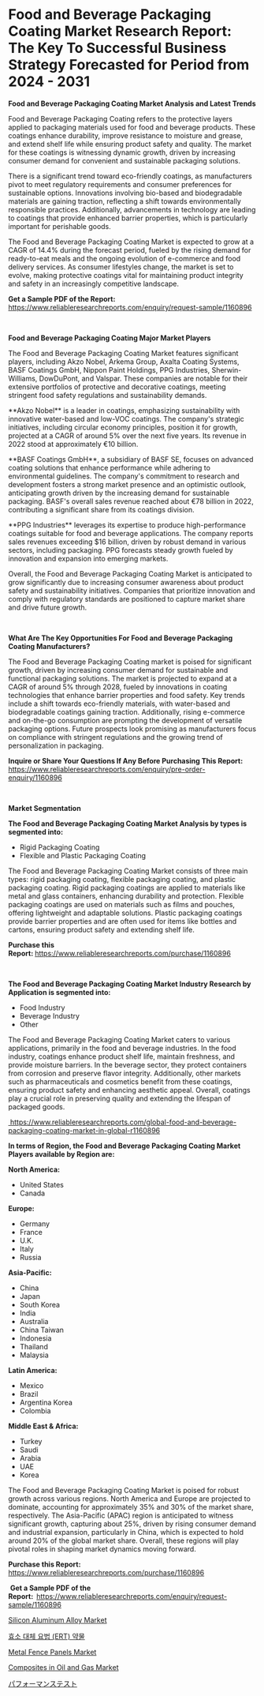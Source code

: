 <p><h1>Food and Beverage Packaging Coating Market Research Report: The Key To Successful Business Strategy Forecasted for Period from 2024 - 2031</h1></p><p><strong>Food and Beverage Packaging Coating Market Analysis and Latest Trends</strong></p>
<p><p>Food and Beverage Packaging Coating refers to the protective layers applied to packaging materials used for food and beverage products. These coatings enhance durability, improve resistance to moisture and grease, and extend shelf life while ensuring product safety and quality. The market for these coatings is witnessing dynamic growth, driven by increasing consumer demand for convenient and sustainable packaging solutions. </p><p>There is a significant trend toward eco-friendly coatings, as manufacturers pivot to meet regulatory requirements and consumer preferences for sustainable options. Innovations involving bio-based and biodegradable materials are gaining traction, reflecting a shift towards environmentally responsible practices. Additionally, advancements in technology are leading to coatings that provide enhanced barrier properties, which is particularly important for perishable goods.</p><p>The Food and Beverage Packaging Coating Market is expected to grow at a CAGR of 14.4% during the forecast period, fueled by the rising demand for ready-to-eat meals and the ongoing evolution of e-commerce and food delivery services. As consumer lifestyles change, the market is set to evolve, making protective coatings vital for maintaining product integrity and safety in an increasingly competitive landscape.</p></p>
<p><strong>Get a Sample PDF of the Report:&nbsp;</strong> <a href="https://www.reliableresearchreports.com/enquiry/request-sample/1160896">https://www.reliableresearchreports.com/enquiry/request-sample/1160896</a></p>
<p>&nbsp;</p>
<p><strong>Food and Beverage Packaging Coating Major Market Players</strong></p>
<p><p>The Food and Beverage Packaging Coating Market features significant players, including Akzo Nobel, Arkema Group, Axalta Coating Systems, BASF Coatings GmbH, Nippon Paint Holdings, PPG Industries, Sherwin-Williams, DowDuPont, and Valspar. These companies are notable for their extensive portfolios of protective and decorative coatings, meeting stringent food safety regulations and sustainability demands.</p><p>**Akzo Nobel** is a leader in coatings, emphasizing sustainability with innovative water-based and low-VOC coatings. The company's strategic initiatives, including circular economy principles, position it for growth, projected at a CAGR of around 5% over the next five years. Its revenue in 2022 stood at approximately €10 billion.</p><p>**BASF Coatings GmbH**, a subsidiary of BASF SE, focuses on advanced coating solutions that enhance performance while adhering to environmental guidelines. The company's commitment to research and development fosters a strong market presence and an optimistic outlook, anticipating growth driven by the increasing demand for sustainable packaging. BASF's overall sales revenue reached about €78 billion in 2022, contributing a significant share from its coatings division.</p><p>**PPG Industries** leverages its expertise to produce high-performance coatings suitable for food and beverage applications. The company reports sales revenues exceeding $16 billion, driven by robust demand in various sectors, including packaging. PPG forecasts steady growth fueled by innovation and expansion into emerging markets.</p><p>Overall, the Food and Beverage Packaging Coating Market is anticipated to grow significantly due to increasing consumer awareness about product safety and sustainability initiatives. Companies that prioritize innovation and comply with regulatory standards are positioned to capture market share and drive future growth.</p></p>
<p>&nbsp;</p>
<p><strong>What Are The Key Opportunities For Food and Beverage Packaging Coating Manufacturers?</strong></p>
<p><p>The Food and Beverage Packaging Coating market is poised for significant growth, driven by increasing consumer demand for sustainable and functional packaging solutions. The market is projected to expand at a CAGR of around 5% through 2028, fueled by innovations in coating technologies that enhance barrier properties and food safety. Key trends include a shift towards eco-friendly materials, with water-based and biodegradable coatings gaining traction. Additionally, rising e-commerce and on-the-go consumption are prompting the development of versatile packaging options. Future prospects look promising as manufacturers focus on compliance with stringent regulations and the growing trend of personalization in packaging.</p></p>
<p><strong>Inquire or Share Your Questions If Any Before Purchasing This Report:</strong> <a href="https://www.reliableresearchreports.com/enquiry/pre-order-enquiry/1160896">https://www.reliableresearchreports.com/enquiry/pre-order-enquiry/1160896</a></p>
<p>&nbsp;</p>
<p><strong>Market Segmentation</strong></p>
<p><strong>The Food and Beverage Packaging Coating Market Analysis by types is segmented into:</strong></p>
<p><ul><li>Rigid Packaging Coating</li><li>Flexible and Plastic Packaging Coating</li></ul></p>
<p><p>The Food and Beverage Packaging Coating Market consists of three main types: rigid packaging coating, flexible packaging coating, and plastic packaging coating. Rigid packaging coatings are applied to materials like metal and glass containers, enhancing durability and protection. Flexible packaging coatings are used on materials such as films and pouches, offering lightweight and adaptable solutions. Plastic packaging coatings provide barrier properties and are often used for items like bottles and cartons, ensuring product safety and extending shelf life.</p></p>
<p><strong>Purchase this Report:&nbsp;</strong><a href="https://www.reliableresearchreports.com/purchase/1160896">https://www.reliableresearchreports.com/purchase/1160896</a></p>
<p>&nbsp;</p>
<p><strong>The Food and Beverage Packaging Coating Market Industry Research by Application is segmented into:</strong></p>
<p><ul><li>Food Industry</li><li>Beverage Industry</li><li>Other</li></ul></p>
<p><p>The Food and Beverage Packaging Coating Market caters to various applications, primarily in the food and beverage industries. In the food industry, coatings enhance product shelf life, maintain freshness, and provide moisture barriers. In the beverage sector, they protect containers from corrosion and preserve flavor integrity. Additionally, other markets such as pharmaceuticals and cosmetics benefit from these coatings, ensuring product safety and enhancing aesthetic appeal. Overall, coatings play a crucial role in preserving quality and extending the lifespan of packaged goods.</p></p>
<p><a href="https://www.reliableresearchreports.com/global-food-and-beverage-packaging-coating-market-in-global-r1160896">&nbsp;https://www.reliableresearchreports.com/global-food-and-beverage-packaging-coating-market-in-global-r1160896</a></p>
<p><strong>In terms of Region, the Food and Beverage Packaging Coating Market Players available by Region are:</strong></p>
<p>
    <p> <strong> North America: </strong>
        <ul>
            <li>United States</li>
            <li>Canada</li>
        </ul>
        </p> 
    <p> <strong> Europe: </strong>
        <ul>
            <li>Germany</li>
            <li>France</li>
            <li>U.K.</li>
            <li>Italy</li>
            <li>Russia</li>
        </ul>
        </p> 
    <p> <strong> Asia-Pacific: </strong>
        <ul>
            <li>China</li>
            <li>Japan</li>
            <li>South Korea</li>
            <li>India</li>
            <li>Australia</li>
            <li>China Taiwan</li>
            <li>Indonesia</li>
            <li>Thailand</li>
            <li>Malaysia</li>
        </ul>
        </p> 
    <p> <strong> Latin America: </strong>
        <ul>
            <li>Mexico</li>
            <li>Brazil</li>
            <li>Argentina Korea</li>
            <li>Colombia</li>
        </ul>
        </p> 
    <p> <strong> Middle East & Africa: </strong>
        <ul>
            <li>Turkey</li>
            <li>Saudi</li>
            <li>Arabia</li>
            <li>UAE</li>
            <li>Korea</li>
        </ul>
    </p>
    </p>
<p><p>The Food and Beverage Packaging Coating Market is poised for robust growth across various regions. North America and Europe are projected to dominate, accounting for approximately 35% and 30% of the market share, respectively. The Asia-Pacific (APAC) region is anticipated to witness significant growth, capturing about 25%, driven by rising consumer demand and industrial expansion, particularly in China, which is expected to hold around 20% of the global market share. Overall, these regions will play pivotal roles in shaping market dynamics moving forward.</p></p>
<p><strong>Purchase this Report: </strong><a href="https://www.reliableresearchreports.com/purchase/1160896">https://www.reliableresearchreports.com/purchase/1160896</a></p>
<p>&nbsp;<strong>Get a Sample PDF of the Report:&nbsp;&nbsp;</strong><a href="https://www.reliableresearchreports.com/enquiry/request-sample/1160896">https://www.reliableresearchreports.com/enquiry/request-sample/1160896</a></p>
<p><strong></strong></p>
<p><p><a href="https://issuu.com/reportprime-2/docs/silicon-aluminum-alloy-market-size-_5bc758f895c06a">Silicon Aluminum Alloy Market</a></p><p><a href="https://medium.com/@cierrahayes74/enzyme-replacement-therapy-ert-drugs-market-%EC%9D%98-%EA%B8%80%EB%A1%9C%EB%B2%8C-%EC%8B%9C%EC%9E%A5-%EA%B0%9C%EC%9A%94%EB%8A%94-%EC%A0%84-%EC%84%B8%EA%B3%84-%EB%B0%8F-%EC%A3%BC%EC%9A%94-%EC%8B%9C%EC%9E%A5%EC%9D%98-%EC%82%B0%EC%97%85%EC%97%90-%EC%98%81%ED%96%A5%EC%9D%84-%EB%AF%B8%EC%B9%98%EB%8A%94-%EC%A3%BC%EC%9A%94-%ED%8A%B8%EB%A0%8C%EB%93%9C%EC%97%90-%EB%8C%80%ED%95%9C-280456596af3">효소 대체 요법 (ERT) 약물</a></p><p><a href="https://www.linkedin.com/pulse/metal-fence-panels-market-global-trends-forecast-2024--anrte?trackingId=z%2BMgH0jWQTSh4i4sAi85GQ%3D%3D">Metal Fence Panels Market</a></p><p><a href="https://github.com/KamrulHadi87/Market-Research-Report-List-1/blob/main/composites-in-oil-and-gas-market.md">Composites in Oil and Gas Market</a></p><p><a href="https://medium.com/@fsde4w/performance-testing-market-%E3%81%AF-%E3%82%B3%E3%82%B9%E3%83%88%E7%AE%A1%E7%90%86%E3%81%A8%E5%8A%B9%E7%8E%87%E5%90%91%E4%B8%8A%E3%82%92%E5%84%AA%E5%85%88%E3%81%97%E3%81%BE%E3%81%99-%E3%81%95%E3%82%89%E3%81%AB-%E5%A0%B1%E5%91%8A%E6%9B%B8%E3%81%AF%E5%B8%82%E5%A0%B4%E3%81%AE%E9%9C%80%E8%A6%81%E9%9D%A2%E3%81%A8%E4%BE%9B%E7%B5%A6%E9%9D%A2%E3%81%AE%E4%B8%A1%E6%96%B9%E3%82%92%E3%82%AB%E3%83%90%E3%83%BC%E3%81%97%E3%81%A6%E3%81%84%E3%81%BE%E3%81%99-performance-testing-2f2a010b14c4">パフォーマンステスト</a></p></p>